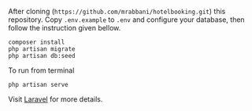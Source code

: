 After cloning (`https://github.com/mrabbani/hotelbooking.git`) this repository. Copy `.env.example` to `.env` and configure your database, then follow the instruction given bellow.

    composer install
    php artisan migrate
    php artisan db:seed

To run from terminal

    php artisan serve

Visit [Laravel](https://laravel.com/) for more details.